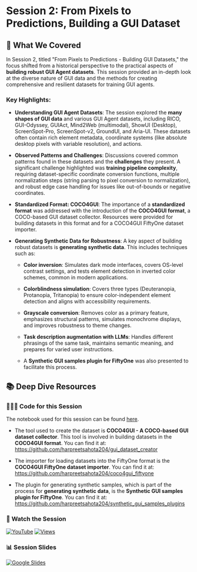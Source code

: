 # Session 2: From Pixels to Predictions, Building a GUI Dataset

## 🎯 What We Covered

In Session 2, titled "From Pixels to Predictions - Building GUI Datasets," the focus shifted from a historical perspective to the practical aspects of **building robust GUI Agent datasets**. This session provided an in-depth look at the diverse nature of GUI data and the methods for creating comprehensive and resilient datasets for training GUI agents.

### Key Highlights:

*   **Understanding GUI Agent Datasets**: The session explored the **many shapes of GUI data** and various GUI Agent datasets, including RICO, GUI-Odyssey, GUIAct, Mind2Web (multimodal), ShowUI (Desktop), ScreenSpot-Pro, ScreenSpot-v2, GroundUI, and Aria-UI. These datasets often contain rich element metadata, coordinate systems (like absolute desktop pixels with variable resolution), and actions.

*   **Observed Patterns and Challenges**: Discussions covered common patterns found in these datasets and the **challenges** they present. A significant challenge highlighted was **training pipeline complexity**, requiring dataset-specific coordinate conversion functions, multiple normalization steps (string parsing to pixel conversion to normalization), and robust edge case handling for issues like out-of-bounds or negative coordinates.

*   **Standardized Format: COCO4GUI**: The importance of a **standardized format** was addressed with the introduction of the **COCO4GUI format**, a COCO-based GUI dataset collector. Resources were provided for building datasets in this format and for a COCO4GUI FiftyOne dataset importer.

*   **Generating Synthetic Data for Robustness**: A key aspect of building robust datasets is **generating synthetic data**. This includes techniques such as:

    *   **Color inversion**: Simulates dark mode interfaces, covers OS-level contrast settings, and tests element detection in inverted color schemes, common in modern applications.

    *   **Colorblindness simulation**: Covers three types (Deuteranopia, Protanopia, Tritanopia) to ensure color-independent element detection and aligns with accessibility requirements.

    *   **Grayscale conversion**: Removes color as a primary feature, emphasizes structural patterns, simulates monochrome displays, and improves robustness to theme changes.

    *   **Task description augmentation with LLMs**: Handles different phrasings of the same task, maintains semantic meaning, and prepares for varied user instructions.

    *   A **Synthetic GUI samples plugin for FiftyOne** was also presented to facilitate this process.

## 📚 Deep Dive Resources

### 👨🏽‍💻 **Code for this Session**

The notebook used for this session can be found [here](https://github.com/harpreetsahota204/visual_agents_workshop/blob/main/session_2/working_with_gui_datasets.ipynb).

*   The tool used to create the dataset is **COCO4GUI - A COCO-based GUI dataset collector**. This tool is involved in building datasets in the **COCO4GUI format**. You can find it at: https://github.com/harpreetsahota204/gui_dataset_creator

*   The importer for loading datasets into the FiftyOne format is the **COCO4GUI FiftyOne dataset importer**. You can find it at: https://github.com/harpreetsahota204/coco4gui_fiftyone

*   The plugin for generating synthetic samples, which is part of the process for **generating synthetic data**, is the **Synthetic GUI samples plugin for FiftyOne**. You can find it at: https://github.com/harpreetsahota204/synthetic_gui_samples_plugins


### 🎥 **Watch the Session**

[![YouTube](https://img.shields.io/badge/YouTube-Watch%20Session-red?logo=youtube&logoColor=white)](https://www.youtube.com/watch?v=mCBJHQ5SYJg) [![Views](https://www.youtube.com/watch?v=mCBJHQ5SYJg?style=social)](https://www.youtube.com/watch?v=mCBJHQ5SYJg)


### 📊 **Session Slides**

[![Google Slides](https://img.shields.io/badge/Google%20Slides-View%20Presentation-blue?logo=google&logoColor=white)](https://docs.google.com/presentation/d/1KIrjqpvQ9bNa0Dv_wN3UetStCijn9Uf5rf1xjh6gJZA/edit?usp=sharing)